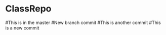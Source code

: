 # ClassRepo
#This is in the master
#New branch commit
#This is another commit
#This is a new commit
